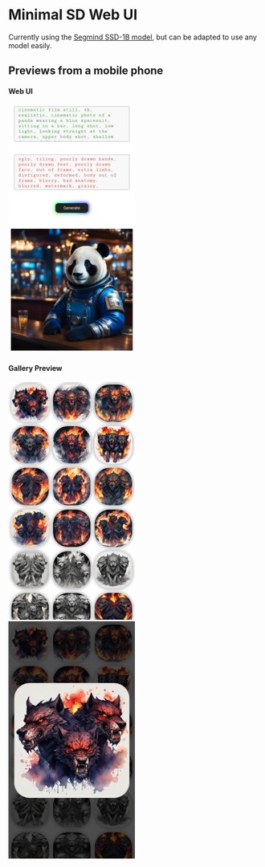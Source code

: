 # Minimal SD Web UI

Currently using the [Segmind SSD-1B model](https://huggingface.co/segmind/SSD-1B), but can be adapted to use any model easily.

## Previews from a mobile phone

#### Web UI 
<img src="examples/web-ui.jpg" width="50%">

#### Gallery Preview
<img src="examples/gallery.jpg" width="50%">

<img src="examples/gallery-select-image.jpg" width="50%">